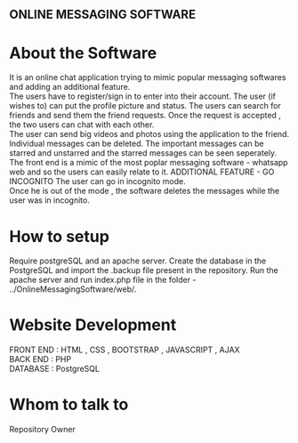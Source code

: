 ## ONLINE MESSAGING SOFTWARE ##

# About the Software #
It is an online chat application trying to mimic popular messaging softwares and adding an additional feature.  
The users have to register/sign in to enter into their account. 
The user (if wishes to) can put the profile picture and status. 
The users can search for friends and send them the friend requests. 
Once the request is accepted , the two users can chat with each other.  
The user can send big videos and photos using the application to the friend.  
Individual messages can be deleted. 
The important messages can be starred and unstarred and the starred messages can be seen seperately.  
The front end is a mimic of the most poplar messaging software - whatsapp web and so the users can easily relate to it. 
ADDITIONAL FEATURE - GO INCOGNITO 
The user can go in incognito mode.  
Once he is out of the mode , the software deletes the messages while the user was in incognito. 

# How to setup #
Require postgreSQL and an apache server.
Create the database in the PostgreSQL and import the .backup file present in the repository.
Run the apache server and run index.php file in the folder - ../OnlineMessagingSoftware/web/.

# Website Development #

FRONT END : HTML , CSS , BOOTSTRAP , JAVASCRIPT , AJAX  
BACK END : PHP  
DATABASE : PostgreSQL

# Whom to talk to #
Repository Owner
